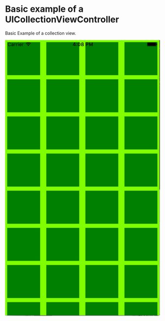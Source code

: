 # Basic example of a UICollectionViewController
Basic Example of a collection view. 

![alt text](https://github.com/fsaint/collectionview/blob/master/images/basic_screenshot.png?raw=true "simple example of app view")
